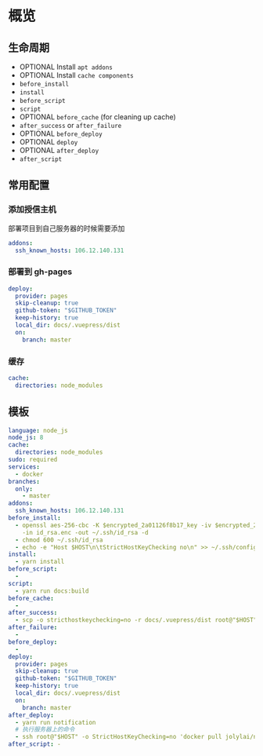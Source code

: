 # 概览

## 生命周期

- OPTIONAL Install `apt addons`
- OPTIONAL Install `cache components`
- `before_install`
- `install`
- `before_script`
- `script`
- OPTIONAL `before_cache` (for cleaning up cache)
- `after_success` or `after_failure`
- OPTIONAL `before_deploy`
- OPTIONAL `deploy`
- OPTIONAL `after_deploy`
- `after_script`

## 常用配置

### 添加授信主机

部署项目到自己服务器的时候需要添加

```yaml
addons:
  ssh_known_hosts: 106.12.140.131
```

### 部署到 gh-pages

```yaml
deploy:
  provider: pages
  skip-cleanup: true
  github-token: "$GITHUB_TOKEN"
  keep-history: true
  local_dir: docs/.vuepress/dist
  on:
    branch: master
```

### 缓存

```yaml
cache:
  directories: node_modules
```

## 模板

```yaml
language: node_js
node_js: 8
cache:
  directories: node_modules
sudo: required
services:
  - docker
branches:
  only:
    - master
addons:
  ssh_known_hosts: 106.12.140.131
before_install:
  - openssl aes-256-cbc -K $encrypted_2a01126f8b17_key -iv $encrypted_2a01126f8b17_iv
    -in id_rsa.enc -out ~/.ssh/id_rsa -d
  - chmod 600 ~/.ssh/id_rsa
  - echo -e "Host $HOST\n\tStrictHostKeyChecking no\n" >> ~/.ssh/config
install:
  - yarn install
before_script:
  -
script:
  - yarn run docs:build
before_cache:
  -
after_success:
  - scp -o stricthostkeychecking=no -r docs/.vuepress/dist root@"$HOST":/root
after_failure:
  -
before_deploy:
  -
deploy:
  provider: pages
  skip-cleanup: true
  github-token: "$GITHUB_TOKEN"
  keep-history: true
  local_dir: docs/.vuepress/dist
  on:
    branch: master
after_deploy:
  - yarn run notification
  # 执行服务器上的命令
  - ssh root@"$HOST" -o StrictHostKeyChecking=no 'docker pull jolylai/notebook && docker run -d -p 80:80'
after_script: -
```
